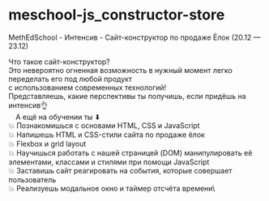 # meschool-js_constructor-store
MethEdSchool - Интенсив - Сайт-конструктор по продаже Ёлок (20.12 — 23.12)

Что такое сайт-конструктор?\
Это невероятно огненная возможность в нужный момент легко переделать его под любой продукт\
с использованием современных технологий!\
Представляешь, какие перспективы ты получишь, если придёшь на интенсив👌\
⠀
А ещё на обучении ты ⬇\
💥 Познакомишься с основами HTML, CSS и JavaScript\
💥 Напишешь HTML и CSS-стили сайта по продаже ёлок\
💥 Flexbox и grid layout\
💥 Научишься работать с нашей страницей (DOM) манипулировать её элементами, классами и стилями при помощи JavaScript\
💥 Заставишь сайт реагировать на события, которые совершает пользователь\
💥 Реализуешь модальное окно и таймер отсчёта времени\
